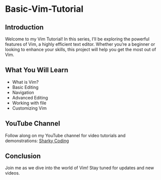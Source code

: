 # Basic-Vim-Tutorial

## Introduction
Welcome to my Vim Tutorial! In this series, I’ll be exploring the powerful features of Vim, a highly efficient text editor. Whether you’re a beginner or looking to enhance your skills, this project will help you get the most out of Vim.

## What You Will Learn
- What is Vim?
- Basic Editing
- Navigation
- Advanced Editing
- Working with file
- Customizing Vim

## YouTube Channel
Follow along on my YouTube channel for video tutorials and demonstrations: [Sharky Coding](https://www.youtube.com/@sharky_coding)

## Conclusion
Join me as we dive into the world of Vim! Stay tuned for updates and new videos.
